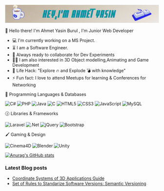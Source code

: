 ![Hey I'm Ahmet](gifLast.gif)

👋 Hello there! I'm Ahmet Yasin Burul , I'm Junior Web Developer
- 💻 I'm currently working on a MS Project.
- ⏳ I am a Software Engineer.
- 🚀 Always ready to collaborate for Dev Experiments
- 👨‍💻 I am also interested in 3D Object modelling,Animating and Game Development
- 🎯 Life Hack: "Explore 🔥 and Explode 💣 with knowledge"
- ⚡ Fun fact: I love to attend Meetups for learning & Conferences for Networking

🧠 Programming Languages & Databases

<img alt="C#" src="https://img.shields.io/badge/c%23-%23239120.svg?&style=for-the-badge&logo=c-sharp&logoColor=white"/> <img alt="PHP" src="https://img.shields.io/badge/php-%23777BB4.svg?&style=for-the-badge&logo=php&logoColor=white"/> <img alt="Java" src="https://img.shields.io/badge/java-%23ED8B00.svg?&style=for-the-badge&logo=java&logoColor=white"/> <img alt="C" src="https://img.shields.io/badge/c-%2300599C.svg?&style=for-the-badge&logo=c&logoColor=white"/> <img alt="HTML5" src="https://img.shields.io/badge/html5-%23E34F26.svg?&style=for-the-badge&logo=html5&logoColor=white"/> <img alt="CSS3" src="https://img.shields.io/badge/css3-%231572B6.svg?&style=for-the-badge&logo=css3&logoColor=white"/> <img alt="JavaScript" src="https://img.shields.io/badge/javascript-%23323330.svg?&style=for-the-badge&logo=javascript&logoColor=%23F7DF1E"/> <img alt="MySQL" src="https://img.shields.io/badge/mysql-%2300f.svg?&style=for-the-badge&logo=mysql&logoColor=white"/>

🕜 Libraries & Frameworks

<img alt="Laravel" src="https://img.shields.io/badge/laravel-%23FF2D20.svg?&style=for-the-badge&logo=laravel&logoColor=white"/> <img alt=".Net" src="https://img.shields.io/badge/.NET-5C2D91?style=for-the-badge&logo=.net&logoColor=white"/> <img alt="jQuery" src="https://img.shields.io/badge/jquery-%230769AD.svg?&style=for-the-badge&logo=jquery&logoColor=white"/> <img alt="Bootstrap" src="https://img.shields.io/badge/bootstrap-%23563D7C.svg?&style=for-the-badge&logo=bootstrap&logoColor=white"/>  

🖌️ Gaming & Design

<img alt="Cinema4D" src="https://img.shields.io/badge/-Cinema%204D-399D9C?logo=Cinema-4D&logoColor=FFFFFF&style=for-the-badge"/> <img alt="Blender" src="https://img.shields.io/badge/blender-%23F5792A.svg?&style=for-the-badge&logo=blender&logoColor=white"/> <img alt="Unity" src="https://img.shields.io/badge/unity-%23000000.svg?&style=for-the-badge&logo=unity&logoColor=white"/>

[![Anurag's GitHub stats](https://github-readme-stats.vercel.app/api?username=ahmetbrl38)](https://github.com/ahmetbrl38/github-readme-stats)

### Latest Blog posts
<!-- BLOG-POST-LIST:START -->
- [Coordinate Systems of 3D Applications Guide](https://ahmetyasinburul.medium.com/coordinate-systems-of-3d-applications-guide-ddfa2194ed88?source=rss-9b5502f8e35------2)
- [Set of Rules to Standarize Software Versions: Semantic Versioning](https://ahmetyasinburul.medium.com/set-of-rules-to-standarize-software-versions-semantic-versioning-b7f71f71851e?source=rss-9b5502f8e35------2)
<!-- BLOG-POST-LIST:END -->

